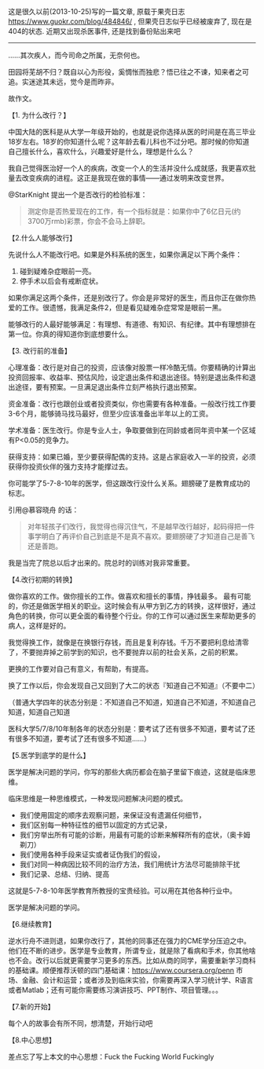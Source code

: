 <!--
.. title: 医生改行指南
.. slug: guideline_of_career_change_for_medical_doctor 
.. date: 2019-12-27 16:00 UTC+08:00
.. tags:
.. category:
.. link:
.. description:
.. type: text
-->
这是很久以前(2013-10-25)写的一篇文章, 原载于果壳日志 https://www.guokr.com/blog/484846/ , 但果壳日志似乎已经被废弃了, 现在是404的状态. 近期又出现杀医事件, 还是找到备份贴出来吧
<!-- TEASER_END -->

----

……其次疾人，而今司命之所属，无奈何也。

田园将芜胡不归？既自以心为形役，奚惆怅而独悲？悟已往之不谏，知来者之可追。实迷途其未远，觉今是而昨非。

故作文。

【1. 为什么改行？】

中国大陆的医科是从大学一年级开始的，也就是说你选择从医的时间是在高三毕业18岁左右。18岁的你知道什么呢？这年龄去看儿科也不过分吧。那时候的你知道自己擅长什么，喜欢什么，兴趣爱好是什么，理想是什么么？

我自己觉得医治好一个人的疾病，改变一个人的生活并没什么成就感，我更喜欢批量去改变疾病的进程。这正是我现在做的事情——通过发明来改变世界。

@StarKnight 提出一个是否改行的检验标准：

>测定你是否热爱现在的工作，有一个指标就是：如果你中了6亿日元(约3700万rmb)彩票，你会不会马上辞职。

【2.什么人能够改行】

先说什么人不能改行吧。如果是外科系统的医生，如果你满足以下两个条件：

1. 碰到疑难杂症眼前一亮。
2. 停手术以后会有戒断症状。

如果你满足这两个条件，还是别改行了。你会是非常好的医生，而且你正在做你热爱的工作。很遗憾，我满足条件2，但是看见疑难杂症常常是眼前一黑。

能够改行的人最好能够满足：有理想、有道德、有知识、有纪律。其中有理想排在第一位。你真的得知道你到底想要什么。

【3. 改行前的准备】

心理准备：改行是对自己的投资，应该像对股票一样冷酷无情。你要精确的计算出投资回报率、收益率、预估风险，设定退出条件和退出途径。特别是退出条件和退出途径，要有预案。一旦满足退出条件立刻严格执行退出预案。

资金准备：改行也跟创业或者投资类似，你也需要有各种准备。一般改行找工作要3-6个月，能够骑马找马最好，但至少应该准备出半年以上的工资。

学术准备：医生改行。你是专业人士，争取要做到在同龄或者同年资中某一个区域有P<0.05的竞争力。

获得支持：如果已婚，至少要获得配偶的支持。这是占家庭收入一半的投资，必须获得你投资伙伴的强力支持才能撑过去。

你可能学了5-7-8-10年的医学，但这跟改行没什么关系。翅膀硬了是教育成功的标志。

引用@慕容晓舟 的话：

> 对年轻孩子们改行，我觉得也得沉住气，不是越早改行越好，起码得把一件事学明白了再评价自己到底是不是真不喜欢。要翅膀硬了才知道自己是善飞还是善跑。

我是当完了院总以后才出来的。院总时的训练对我非常重要。

【4.改行初期的转换】

做你喜欢的工作。做你擅长的工作。做喜欢和擅长的事情，挣钱最多。 最有可能的，你还是做医学相关的职业。这时候会有从甲方到乙方的转换，这样很好，通过角色的转换，你可以更全面的看待整个行业。你的工作可以通过医生来帮助更多的病人，这样是好的。

我觉得换工作，就像是在换银行存钱，而且是复利存钱。千万不要把利息给清零了，不要抛弃掉之前学到的知识，也不要抛弃以前的社会关系，之前的积累。

更换的工作要对自己有意义，有帮助，有提高。

换了工作以后，你会发现自己又回到了大二的状态『知道自己不知道』（不要中二）

（普通大学四年的状态分别是：不知道自己不知道，知道自己不知道，不知道自己知道，知道自己知道

医科大学5/7/8/10年制各年的状态分别是：要考试了还有很多不知道，要考试了还有很多不知道，要考试了还有很多不知道……）

 

【5.医学到底学的是什么】

医学是解决问题的学问，你写的那些大病历都会在脑子里留下痕迹，这就是临床思维。

临床思维是一种思维模式，一种发现问题解决问题的模式。

* 我们使用固定的顺序去观察问题，来保证没有遗漏任何细节，
* 我们区别每一种特征性的细节以固定的方式记录，
* 我们穷举出所有可能的诊断，用最有可能的诊断来解释所有的症状，（奥卡姆剃刀）
* 我们使用各种手段来证实或者证伪我们的假设，
* 我们对同一种病因比较不同的治疗方法，我们用统计方法尽可能排除干扰
* 我们记录、总结、归纳、提高

这就是5-7-8-10年医学教育所教授的宝贵经验。可以用在其他各种行业中。

医学是解决问题的学问。

【6.继续教育】

逆水行舟不进则退，如果你改行了，其他的同事还在强力的CME学分压迫之中。他们在不断的进步。医学是专业教育，所谓专业，就是除了看病和手术，你其他啥也不会。改行以后就更需要学习更多的东西。比如从商的同学，需要重新学习商科的基础课。顺便推荐沃顿的四门基础课：https://www.coursera.org/penn 市场、金融、会计和运营；或者涉及到临床实验，你需要再深入学习统计学、R语言或者Matlab；还有可能你需要练习演讲技巧、PPT制作、项目管理。。。

【7.新的开始】

每个人的故事会有所不同，想清楚，开始行动吧

【8.中心思想】

差点忘了写上本文的中心思想：Fuck the Fucking World Fuckingly